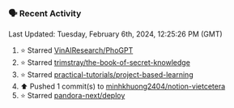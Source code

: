 ### 🗣 Recent Activity

<!--RECENT_ACTIVITY:last_update-->
Last Updated: Tuesday, February 6th, 2024, 12:25:26 PM (GMT)
<!--RECENT_ACTIVITY:last_update_end-->
<!--RECENT_ACTIVITY:start-->
1. ⭐ Starred [VinAIResearch/PhoGPT](https://github.com/VinAIResearch/PhoGPT)<br>
2. ⭐ Starred [trimstray/the-book-of-secret-knowledge](https://github.com/trimstray/the-book-of-secret-knowledge)<br>
3. ⭐ Starred [practical-tutorials/project-based-learning](https://github.com/practical-tutorials/project-based-learning)<br>
4. ⬆️ Pushed 1 commit(s) to [minhkhuong2404/notion-vietcetera](https://github.com/minhkhuong2404/notion-vietcetera)<br>
5. ⭐ Starred [pandora-next/deploy](https://github.com/pandora-next/deploy)<br>
<!--RECENT_ACTIVITY:end-->
